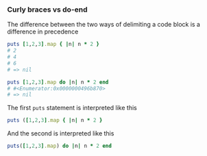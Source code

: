### Curly braces vs do-end

The difference between the two ways of delimiting a code block is a difference in precedence

```ruby
puts [1,2,3].map { |n| n * 2 }
# 2
# 4
# 6
# => nil

puts [1,2,3].map do |n| n * 2 end
# #<Enumerator:0x0000000496b870>
# => nil
```

The first `puts` statement is interpreted like this

```ruby
puts ([1,2,3].map { |n| n * 2 }
```

And the second is interpreted like this

```ruby
puts([1,2,3].map) do |n| n * 2 end
```
